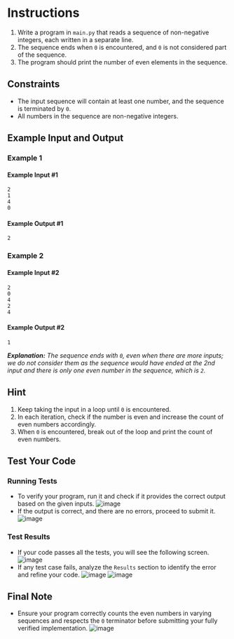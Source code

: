# Instructions
1. Write a program in `main.py` that reads a sequence of non-negative integers, each written in a separate line.
2. The sequence ends when `0` is encountered, and `0` is not considered part of the sequence.
3. The program should print the number of even elements in the sequence.

## Constraints
- The input sequence will contain at least one number, and the sequence is terminated by `0`.
- All numbers in the sequence are non-negative integers.
  
## Example Input and Output

### Example 1
#### Example Input #1
```plaintext
2
1
4
0
```
#### Example Output #1
```plaintext
2
```

### Example 2
#### Example Input #2
```plaintext
2
0
4
2
4
```
#### Example Output #2
```plaintext
1
```
_**Explanation:** The sequence ends with `0`, even when there are more inputs; we do not consider them as the sequence would have ended at the 2nd input and there is only one even number in the sequence, which is `2`._

## Hint
1. Keep taking the input in a loop until `0` is encountered.
2. In each iteration, check if the number is even and increase the count of even numbers accordingly.
3. When `0` is encountered, break out of the loop and print the count of even numbers.

## Test Your Code
### Running Tests
- To verify your program, run it and check if it provides the correct output based on the given inputs.
   ![image](tests_tools.png)
- If the output is correct, and there are no errors, proceed to submit it.
   ![image](submit.png)

### Test Results
- If your code passes all the tests, you will see the following screen.
   ![image](pass.png)
- If any test case fails, analyze the `Results` section to identify the error and refine your code.
   ![image](fail_tests.png)
   ![image](results.png)

## Final Note
- Ensure your program correctly counts the even numbers in varying sequences and respects the `0` terminator before submitting your fully verified implementation.
   ![image](submit.png)
